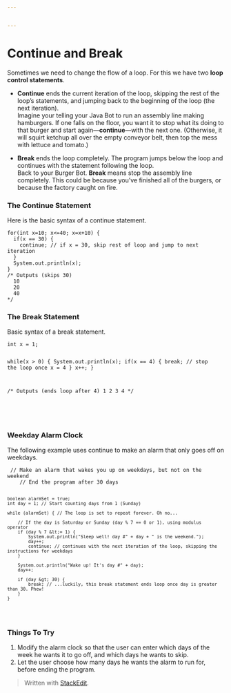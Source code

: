 ```yaml
---


---
```


<h1 id="continue-and-break">Continue and Break</h1>
<p>Sometimes we need to change the flow of a loop. For this we have two <strong>loop control statements</strong>.</p>
<ul>
<li>
<p><strong>Continue</strong> ends the current iteration of the loop, skipping the rest of the loop’s statements, and jumping back to the beginning of the loop (the next iteration).<br>
Imagine your telling your Java Bot to run an assembly line making hamburgers. If one falls on the floor, you  want it to stop what its doing to that burger and start again—<strong>continue</strong>—with the next one. (Otherwise, it will squirt ketchup all over the empty conveyor belt, then top the mess with lettuce and tomato.)</p>
</li>
<li>
<p><strong>Break</strong> ends the loop completely. The program jumps below the loop and continues with the statement following the loop.<br>
Back to your Burger Bot. <strong>Break</strong> means stop the assembly line completely. This could be because you’ve finished all of the burgers, or because the factory caught on fire.</p>
</li>
</ul>
<h3 id="the-continue-statement">The Continue Statement</h3>
<p>Here is the basic syntax of a continue statement.</p>
<pre><code>for(int x=10; x&lt;=40; x=x+10) {
  if(x == 30) {
    continue; // if x = 30, skip rest of loop and jump to next iteration
  }
  System.out.println(x);
}
/* Outputs (skips 30)
  10
  20
  40
*/
</code></pre>
<h3 id="the-break-statement">The Break Statement</h3>
<p>Basic syntax of a break statement.</p>
<pre><code>int x = 1;

while(x &gt; 0) {
 System.out.println(x);
  if(x == 4) {
    break; // stop the loop once x = 4
  }
  x++;
}

/* Outputs (ends loop after 4)
1
2
3
4
*/
</code></pre>
<p><br><br></p>
<h3 id="weekday-alarm-clock">Weekday Alarm Clock</h3>
<p>The following example uses continue to make an alarm that only goes off on weekdays.</p>
<pre><code>	// Make an alarm that wakes you up on weekdays, but not on the weekend
    // End the program after 30 days
    
    boolean alarmSet = true;
    int day = 1; // Start counting days from 1 (Sunday)

    while (alarmSet) { // The loop is set to repeat forever. Oh no...

        // If the day is Saturday or Sunday (day % 7 == 0 or 1), using modulus operator
        if (day % 7 &lt;= 1) {
            System.out.println("Sleep well! day #" + day + " is the weekend.");
            day++;
            continue; // continues with the next iteration of the loop, skipping the instructions for weekdays
        }

        System.out.println("Wake up! It's day #" + day);
        day++;
        
        if (day &gt; 30) {
            break; // ...luckily, this break statement ends loop once day is greater than 30. Phew!
        }
    }
</code></pre>
<h3 id="things-to-try">Things To Try</h3>
<ol>
<li>Modify the alarm clock so that the user can enter which days of the week he wants it to go off, and which days he wants to skip.</li>
<li>Let the user choose how many days he wants the alarm to run for, before ending the program.</li>
</ol>
<blockquote>
<p>Written with <a href="https://stackedit.io/">StackEdit</a>.</p>
</blockquote>

